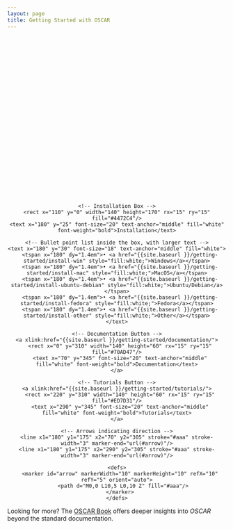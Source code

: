```yaml
---
layout: page
title: Getting Started with OSCAR
---
```


<div style="text-align: center;">
  <svg width="360" height="370" viewBox="0 0 360 370">
    
    <!-- Installation Box -->
    <rect x="110" y="0" width="140" height="170" rx="15" ry="15" fill="#4472C4"/>
    <text x="180" y="25" font-size="20" text-anchor="middle" fill="white" font-weight="bold">Installation</text>

    <!-- Bullet point list inside the box, with larger text -->
    <text x="180" y="30" font-size="18" text-anchor="middle" fill="white">
      <tspan x="180" dy="1.4em">• <a href="{{site.baseurl }}/getting-started/install-win" style="fill:white;">Windows</a></tspan>
      <tspan x="180" dy="1.4em">• <a href="{{site.baseurl }}/getting-started/install-mac" style="fill:white;">MacOS</a></tspan>
      <tspan x="180" dy="1.4em">• <a href="{{site.baseurl }}/getting-started/install-ubuntu-debian" style="fill:white;">Ubuntu/Debian</a></tspan>
      <tspan x="180" dy="1.4em">• <a href="{{site.baseurl }}/getting-started/install-fedora" style="fill:white;">Fedora</a></tspan>
      <tspan x="180" dy="1.4em">• <a href="{{site.baseurl }}/getting-started/install-other" style="fill:white;">Other</a></tspan>
    </text>

    <!-- Documentation Button -->
    <a xlink:href="{{site.baseurl }}/getting-started/documentation/">
      <rect x="0" y="310" width="140" height="60" rx="15" ry="15" fill="#70AD47"/>
      <text x="70" y="345" font-size="20" text-anchor="middle" fill="white" font-weight="bold">Documentation</text>
    </a>

    <!-- Tutorials Button -->
    <a xlink:href="{{site.baseurl }}/getting-started/tutorials/">
      <rect x="220" y="310" width="140" height="60" rx="15" ry="15" fill="#ED7D31"/>
      <text x="290" y="345" font-size="20" text-anchor="middle" fill="white" font-weight="bold">Tutorials</text>
    </a>

    <!-- Arrows indicating direction -->
    <line x1="180" y1="175" x2="70" y2="305" stroke="#aaa" stroke-width="3" marker-end="url(#arrow)"/>
    <line x1="180" y1="175" x2="290" y2="305" stroke="#aaa" stroke-width="3" marker-end="url(#arrow)"/>
    
    <defs>
      <marker id="arrow" markerWidth="10" markerHeight="10" refX="10" refY="5" orient="auto">
        <path d="M0,0 L10,5 L0,10 Z" fill="#aaa"/>
      </marker>
    </defs>
  </svg>
</div>

Looking for more? The [OSCAR Book](https://www.oscar-book.org/) offers deeper insights into *OSCAR* beyond the standard documentation.

